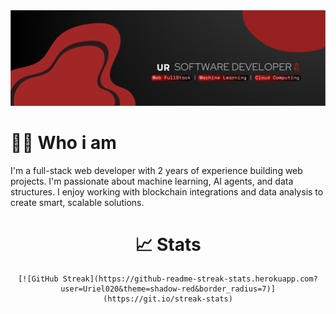 <img src = "./assets/Banner.svg">

# ✌🏼 Who i am

I'm a full-stack web developer with 2 years of experience building web projects. I'm passionate about machine learning, AI agents, and data structures. I enjoy working with blockchain integrations and data analysis to create smart, scalable solutions.

<div align = "center">

# 📈 Stats

    [![GitHub Streak](https://github-readme-streak-stats.herokuapp.com?user=Uriel020&theme=shadow-red&border_radius=7)](https://git.io/streak-stats)

<div>
